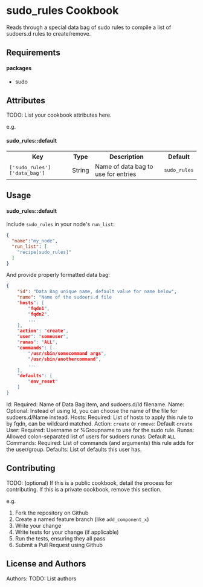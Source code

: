 sudo_rules Cookbook
===================
Reads through a special data bag of sudo rules to compile a list of sudoers.d rules to create/remove.

Requirements
------------
#### packages
- sudo

Attributes
----------
TODO: List your cookbook attributes here.

e.g.
#### sudo_rules::default
<table>
  <tr>
    <th>Key</th>
    <th>Type</th>
    <th>Description</th>
    <th>Default</th>
  </tr>
  <tr>
    <td><tt>['sudo_rules']['data_bag']</tt></td>
    <td>String</td>
    <td>Name of data bag to use for entries</td>
    <td><tt>sudo_rules</tt></td>
  </tr>
</table>

Usage
-----
#### sudo_rules::default

Include `sudo_rules` in your node's `run_list`:

```json
{
  "name":"my_node",
  "run_list": [
    "recipe[sudo_rules]"
  ]
}
```

And provide properly formatted data bag:

```json
{
    "id": "Data Bag unique name, default value for name below",
    "name": "Name of the sudoers.d file
    "hosts": [
        "fqdn1",
        "fqdn2",
        ...
    ],
    "action": "create",
    "user": "someuser",
    "runas": "ALL",
    "commands": [
        "/usr/sbin/somecommand args",
        "/usr/sbin/anothercommand",
        ...
    ],
    "defaults": [
        "env_reset"
    ]
}
```

Id: Required: Name of Data Bag item, and sudoers.d/Id filename.
Name: Optional: Instead of using Id, you can choose the name of the file for sudoers.d/Name instead.
Hosts: Required: List of hosts to apply this rule to by fqdn, can be wildcard matched.
Action: `create` or `remove`: Default `create`
User: Required: Username or %Groupname to use for the sudo rule.
Runas: Allowed colon-separated list of users for sudoers runas: Default `ALL`
Commands: Required: List of commands (and arguments) this rule adds for the user/group.
Defaults: List of defaults this user has. 

Contributing
------------
TODO: (optional) If this is a public cookbook, detail the process for contributing. If this is a private cookbook, remove this section.

e.g.
1. Fork the repository on Github
2. Create a named feature branch (like `add_component_x`)
3. Write your change
4. Write tests for your change (if applicable)
5. Run the tests, ensuring they all pass
6. Submit a Pull Request using Github

License and Authors
-------------------
Authors: TODO: List authors

